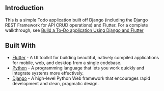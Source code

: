 ## Introduction

This is a simple Todo application built off Django (including the Django REST Framework for API CRUD operations) and Flutter. For a complete walkthrough, see [Build a To-Do application Using Django and Flutter](https://www.tbd.com/tutorials/build-a-to-do-application-using-django-and-flutter)


## Built With

* [Flutter](https://flutter.dev/) - A UI toolkit for building beautiful, natively compiled applications for mobile, web, and desktop from a single codebase.
* [Python](https://www.python.org/) - A programming language that lets you work quickly and integrate systems more effectively.
* [Django](http://djangoproject.org/) - A high-level Python Web framework that encourages rapid development and clean, pragmatic design.
